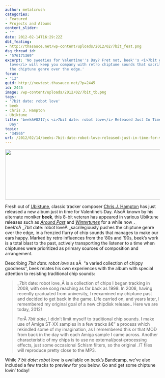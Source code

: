 ```yaml
---
author: metalcrush
categories:
- Featured
- Projects and Albums
content_slider:
- ""
date: 2012-02-14T16:29:22Z
dbt_featimg:
- http://thasauce.net/wp-content/uploads/2012/02/7bit_feat.png
dsq_thread_id:
- "576171369"
excerpt: 'No sweeties for Valentine''s Day? Fret not, beek''s <i>7bit date: robot
  love</i> will keep you company with retro chiptune sounds that sacrilegiously pushes
  the chiptune genre over the edge.'
forum:
- "12"
guid: http://newtest.thasauce.net/?p=2445
id: 2445
image: /wp-content/uploads/2012/02/7bit_tb.png
tags:
- '7bit date: robot love'
- beek
- Chris J. Hampton
- Ubiktune
title: 'beek&#8217;s <i>7bit date: robot love</i> Released Just In Time for Valentine&#8217;s
  Day'
topic:
- "34565"
url: /2012/02/14/beeks-7bit-date-robot-love-released-just-in-time-for-valentines-day/
---
```


[<img class="aligncenter size-full wp-image-2447" title="7bit_banner" src="http://thasauce.net/wp-content/uploads/2012/02/7bit_banner.png" alt="" width="575" height="163" srcset="http://thasauce.net/wp-content/uploads/2012/02/7bit_banner.png 575w, http://thasauce.net/wp-content/uploads/2012/02/7bit_banner-300x85.png 300w, http://thasauce.net/wp-content/uploads/2012/02/7bit_banner-75x21.png 75w" sizes="(max-width: 575px) 100vw, 575px" />](http://thasauce.net/wp-content/uploads/2012/02/7bit_banner.png)

Fresh out of [Ubiktune](http://ubiktune.org/), classic tracker composer [Chris J. Hampton](http://www.chrisjh.com/) has just released a new album just in time for Valentine&#8217;s Day. AlsoÂ known by his alternate moniker **beek**, this 8-bit veteran has appeared in various Ubiktune releases such as _[Around Past](http://ubiktune.org/releases/ubi012-teleidofusion-around-past)_ and _[Wintertunes](http://ubiktune.org/releases/ubi013-various-artists-wintertunes)_ for a while now_._ beek&#8217;sÂ _7bit date: robot loveÂ _sacrilegiously pushes the chiptune genre over the edge, in a frenzied flurry of chip sounds that manages to make our ears happy. Marked by retro influences from the &#8217;80s and &#8217;90s, beek&#8217;s work is a total blast to the past, actively transporting the listener to a time when chiptunes were prioritized as primary sources of composition and arrangement.

Describing _7bit date: robot love_ as aÂ  &#8220;a varied collection of chippy goodness&#8221;, beek relates his own experiences with the album with special attention to resisting traditional chip sounds:

> _7bit date: robot love_Â is a collection of chips I began tracking in 2008, with one song reaching as far back as 1998. In 2008, having recently graduated from university, I reexamined my chiptune past and decided to get back in the game. Life carried on, and years later, I remembered my original goal of a new chipdisk release.. Here we are today, 2012!
> 
> ForÂ _7bit date_, I didn&#8217;t limit myself to traditional chip sounds. I make use of Amiga ST-XX samples in a few tracks â€” a process which rekindled some of my imagination, as I remembered this or that MOD from back in the day with each Amiga sample I came across. Another characteristic of my chips is to use no external/post-processing effects, just some occasional Schism filters, so the original .IT files will reproduce pretty close to the MP3.

While _7 bit date: robot love_ is available on [beek&#8217;s Bandcamp](http://b-e-e-k.bandcamp.com/album/7bit-date-robot-love), we&#8217;ve also included a few tracks to preview for you below. Go and get some chiptune lovin&#8217; today!

<center>
</center>

<center>
</center>